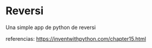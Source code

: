 # Reversi
Una simple app de python de reversi

referencias: https://inventwithpython.com/chapter15.html
